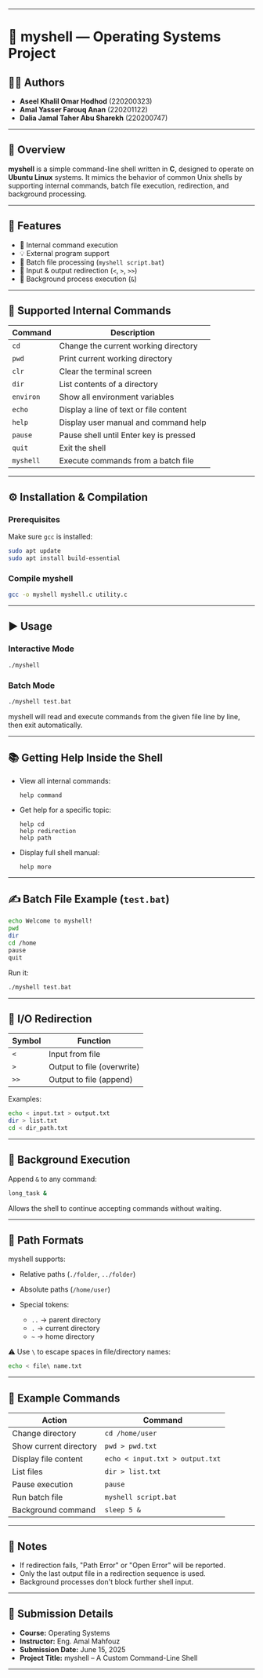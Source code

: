 
---

# 🐚 myshell — Operating Systems Project

## 👩‍💻 Authors

* **Aseel Khalil Omar Hodhod** (220200323)
* **Amal Yasser Farouq Anan** (220201122)
* **Dalia Jamal Taher Abu Sharekh** (220200747)

---

## 📄 Overview

**myshell** is a simple command-line shell written in **C**, designed to operate on **Ubuntu Linux** systems. It mimics the behavior of common Unix shells by supporting internal commands, batch file execution, redirection, and background processing.

---

## 🚀 Features

* 📂 Internal command execution
* 💡 External program support
* 📜 Batch file processing (`myshell script.bat`)
* 🔄 Input & output redirection (`<`, `>`, `>>`)
* 🧵 Background process execution (`&`)

---

## 🧰 Supported Internal Commands

| Command   | Description                            |
| --------- | -------------------------------------- |
| `cd`      | Change the current working directory   |
| `pwd`     | Print current working directory        |
| `clr`     | Clear the terminal screen              |
| `dir`     | List contents of a directory           |
| `environ` | Show all environment variables         |
| `echo`    | Display a line of text or file content |
| `help`    | Display user manual and command help   |
| `pause`   | Pause shell until Enter key is pressed |
| `quit`    | Exit the shell                         |
| `myshell` | Execute commands from a batch file     |

---

## ⚙ Installation & Compilation

### Prerequisites

Make sure `gcc` is installed:

```bash
sudo apt update
sudo apt install build-essential
```

### Compile myshell

```bash
gcc -o myshell myshell.c utility.c
```

---

## ▶️ Usage

### Interactive Mode

```bash
./myshell
```

### Batch Mode

```bash
./myshell test.bat
```

myshell will read and execute commands from the given file line by line, then exit automatically.

---

## 📚 Getting Help Inside the Shell

* View all internal commands:

  ```
  help command
  ```
* Get help for a specific topic:

  ```
  help cd
  help redirection
  help path
  ```
* Display full shell manual:

  ```
  help more
  ```

---

## ✍️ Batch File Example (`test.bat`)

```bash
echo Welcome to myshell!
pwd
dir
cd /home
pause
quit
```

Run it:

```bash
./myshell test.bat
```

---

## 🔄 I/O Redirection

| Symbol | Function                   |
| ------ | -------------------------- |
| `<`    | Input from file            |
| `>`    | Output to file (overwrite) |
| `>>`   | Output to file (append)    |

Examples:

```bash
echo < input.txt > output.txt
dir > list.txt
cd < dir_path.txt
```

---

## 🔧 Background Execution

Append `&` to any command:

```bash
long_task &
```

Allows the shell to continue accepting commands without waiting.

---

## 📂 Path Formats

myshell supports:

* Relative paths (`./folder`, `../folder`)
* Absolute paths (`/home/user`)
* Special tokens:

  * `..` → parent directory
  * `.` → current directory
  * `~` → home directory

⚠️ Use `\` to escape spaces in file/directory names:

```bash
echo < file\ name.txt
```

---

## 📘 Example Commands

| Action                 | Command                         |
| ---------------------- | ------------------------------- |
| Change directory       | `cd /home/user`                 |
| Show current directory | `pwd > pwd.txt`                 |
| Display file content   | `echo < input.txt > output.txt` |
| List files             | `dir > list.txt`                |
| Pause execution        | `pause`                         |
| Run batch file         | `myshell script.bat`            |
| Background command     | `sleep 5 &`                     |

---

## 📌 Notes

* If redirection fails, "Path Error" or "Open Error" will be reported.
* Only the last output file in a redirection sequence is used.
* Background processes don't block further shell input.

---

## 📅 Submission Details

* **Course:** Operating Systems
* **Instructor:** Eng. Amal Mahfouz
* **Submission Date:** June 15, 2025
* **Project Title:** myshell – A Custom Command-Line Shell

---

